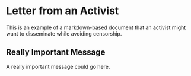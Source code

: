 # Letter from an Activist
This is an example of a markdown-based document that an activist might want to
disseminate while avoiding censorship.

## Really Important Message
A really important message could go here.
